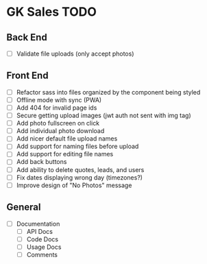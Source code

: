 # GK Sales TODO

## Back End

- [ ] Validate file uploads (only accept photos)

## Front End

- [ ] Refactor sass into files organized by the component being styled
- [ ] Offline mode with sync (PWA)
- [ ] Add 404 for invalid page ids
- [ ] Secure getting upload images (jwt auth not sent with img tag)
- [ ] Add photo fullscreen on click
- [ ] Add individual photo download
- [ ] Add nicer default file upload names
- [ ] Add support for naming files before upload
- [ ] Add support for editing file names
- [ ] Add back buttons
- [ ] Add ability to delete quotes, leads, and users
- [ ] Fix dates displaying wrong day (timezones?)
- [ ] Improve design of "No Photos" message

## General

- [ ] Documentation
  - [ ] API Docs
  - [ ] Code Docs
  - [ ] Usage Docs
  - [ ] Comments
